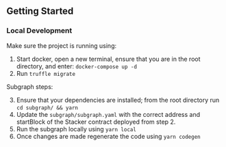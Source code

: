 ## Getting Started

### Local Development

Make sure the project is running using:

1. Start docker, open a new terminal, ensure that you are in the root directory, and enter: `docker-compose up -d`
2. Run `truffle migrate`

Subgraph steps:

3. Ensure that your dependencies are installed; from the root directory run `cd subgraph/ && yarn`
4. Update the `subgraph/subgraph.yaml` with the correct address and startBlock of the Stacker contract deployed from step 2.
5. Run the subgraph locally using `yarn local`
6. Once changes are made regenerate the code using `yarn codegen`

